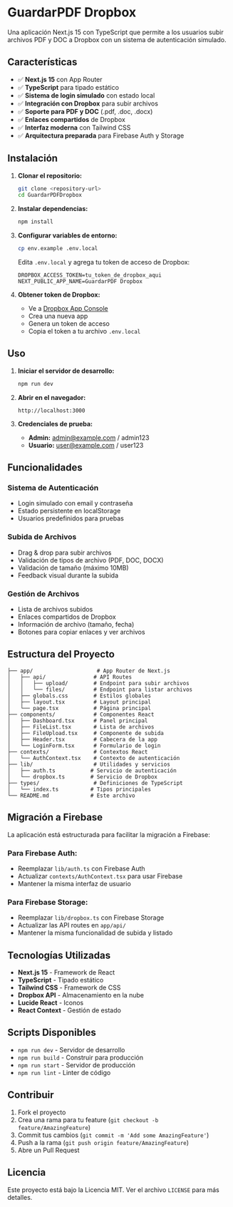 # GuardarPDF Dropbox

Una aplicación Next.js 15 con TypeScript que permite a los usuarios subir archivos PDF y DOC a Dropbox con un sistema de autenticación simulado.

## Características

- ✅ **Next.js 15** con App Router
- ✅ **TypeScript** para tipado estático
- ✅ **Sistema de login simulado** con estado local
- ✅ **Integración con Dropbox** para subir archivos
- ✅ **Soporte para PDF y DOC** (.pdf, .doc, .docx)
- ✅ **Enlaces compartidos** de Dropbox
- ✅ **Interfaz moderna** con Tailwind CSS
- ✅ **Arquitectura preparada** para Firebase Auth y Storage

## Instalación

1. **Clonar el repositorio:**
   ```bash
   git clone <repository-url>
   cd GuardarPDFDropbox
   ```

2. **Instalar dependencias:**
   ```bash
   npm install
   ```

3. **Configurar variables de entorno:**
   ```bash
   cp env.example .env.local
   ```
   
   Edita `.env.local` y agrega tu token de acceso de Dropbox:
   ```
   DROPBOX_ACCESS_TOKEN=tu_token_de_dropbox_aqui
   NEXT_PUBLIC_APP_NAME=GuardarPDF Dropbox
   ```

4. **Obtener token de Dropbox:**
   - Ve a [Dropbox App Console](https://www.dropbox.com/developers/apps)
   - Crea una nueva app
   - Genera un token de acceso
   - Copia el token a tu archivo `.env.local`

## Uso

1. **Iniciar el servidor de desarrollo:**
   ```bash
   npm run dev
   ```

2. **Abrir en el navegador:**
   ```
   http://localhost:3000
   ```

3. **Credenciales de prueba:**
   - **Admin:** admin@example.com / admin123
   - **Usuario:** user@example.com / user123

## Funcionalidades

### Sistema de Autenticación
- Login simulado con email y contraseña
- Estado persistente en localStorage
- Usuarios predefinidos para pruebas

### Subida de Archivos
- Drag & drop para subir archivos
- Validación de tipos de archivo (PDF, DOC, DOCX)
- Validación de tamaño (máximo 10MB)
- Feedback visual durante la subida

### Gestión de Archivos
- Lista de archivos subidos
- Enlaces compartidos de Dropbox
- Información de archivo (tamaño, fecha)
- Botones para copiar enlaces y ver archivos

## Estructura del Proyecto

```
├── app/                    # App Router de Next.js
│   ├── api/               # API Routes
│   │   ├── upload/        # Endpoint para subir archivos
│   │   └── files/         # Endpoint para listar archivos
│   ├── globals.css        # Estilos globales
│   ├── layout.tsx         # Layout principal
│   └── page.tsx           # Página principal
├── components/            # Componentes React
│   ├── Dashboard.tsx      # Panel principal
│   ├── FileList.tsx       # Lista de archivos
│   ├── FileUpload.tsx     # Componente de subida
│   ├── Header.tsx         # Cabecera de la app
│   └── LoginForm.tsx      # Formulario de login
├── contexts/              # Contextos React
│   └── AuthContext.tsx    # Contexto de autenticación
├── lib/                   # Utilidades y servicios
│   ├── auth.ts           # Servicio de autenticación
│   └── dropbox.ts        # Servicio de Dropbox
├── types/                 # Definiciones de TypeScript
│   └── index.ts          # Tipos principales
└── README.md             # Este archivo
```

## Migración a Firebase

La aplicación está estructurada para facilitar la migración a Firebase:

### Para Firebase Auth:
- Reemplazar `lib/auth.ts` con Firebase Auth
- Actualizar `contexts/AuthContext.tsx` para usar Firebase
- Mantener la misma interfaz de usuario

### Para Firebase Storage:
- Reemplazar `lib/dropbox.ts` con Firebase Storage
- Actualizar las API routes en `app/api/`
- Mantener la misma funcionalidad de subida y listado

## Tecnologías Utilizadas

- **Next.js 15** - Framework de React
- **TypeScript** - Tipado estático
- **Tailwind CSS** - Framework de CSS
- **Dropbox API** - Almacenamiento en la nube
- **Lucide React** - Iconos
- **React Context** - Gestión de estado

## Scripts Disponibles

- `npm run dev` - Servidor de desarrollo
- `npm run build` - Construir para producción
- `npm run start` - Servidor de producción
- `npm run lint` - Linter de código

## Contribuir

1. Fork el proyecto
2. Crea una rama para tu feature (`git checkout -b feature/AmazingFeature`)
3. Commit tus cambios (`git commit -m 'Add some AmazingFeature'`)
4. Push a la rama (`git push origin feature/AmazingFeature`)
5. Abre un Pull Request

## Licencia

Este proyecto está bajo la Licencia MIT. Ver el archivo `LICENSE` para más detalles.
